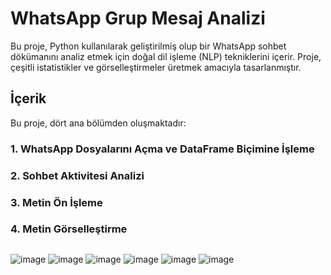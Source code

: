 # WhatsApp Grup Mesaj Analizi

Bu proje, Python kullanılarak geliştirilmiş olup bir WhatsApp sohbet dökümanını analiz etmek için doğal dil işleme (NLP) tekniklerini içerir. Proje, çeşitli istatistikler ve görselleştirmeler üretmek amacıyla tasarlanmıştır.
## İçerik

Bu proje, dört ana bölümden oluşmaktadır:

### 1. WhatsApp Dosyalarını Açma ve DataFrame Biçimine İşleme

### 2. Sohbet Aktivitesi Analizi

### 3. Metin Ön İşleme

### 4. Metin Görselleştirme
##
![image](https://github.com/tutisnn/Whatsapp-Grup-Mesaj-Analizi/assets/139488248/bb182548-6250-4cc1-be7d-9a9228fc2cbc)
![image](https://github.com/tutisnn/Whatsapp-Grup-Mesaj-Analizi/assets/139488248/16254f41-5653-448f-97a8-2ceea1ce5188)
![image](https://github.com/tutisnn/Whatsapp-Grup-Mesaj-Analizi/assets/139488248/ad253e33-430c-4763-b2d9-23ee7627b41d)
![image](https://github.com/tutisnn/Whatsapp-Grup-Mesaj-Analizi/assets/139488248/84d6c91f-2b2e-42aa-9fdf-0ef05d8ac4bc)
![image](https://github.com/tutisnn/Whatsapp-Grup-Mesaj-Analizi/assets/139488248/74ddc786-1ab5-44fc-8700-10fb9b3be29c)
![image](https://github.com/tutisnn/Whatsapp-Grup-Mesaj-Analizi/assets/139488248/37d4dfdf-d301-4bef-baf4-abfb26f283b1)








